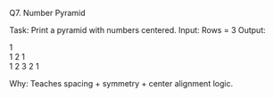 Q7. Number Pyramid

Task: Print a pyramid with numbers centered.
Input: Rows = 3
Output:

  1  
 1 2 1  
1 2 3 2 1

Why: Teaches spacing + symmetry + center alignment logic.